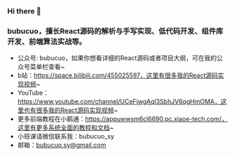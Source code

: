 ### Hi there 👋

### bubucuo，擅长React源码的解析与手写实现、低代码开发、组件库开发、前端算法实战等。 

- 公众号: bubucuo，如果你想看详细的React源码或者项目大纲，可在我的公众号菜单栏查看~
- b站：https://space.bilibili.com/455025597，这里有很多我的React源码实现视频~
- YouTube：https://www.youtube.com/channel/UCeFjwgAql3SbhJV6qgHmOMA，这里也有很多我的React源码实现视频~
- 更多前端教程在小鹅通：https://appuwwsm6cl6690.pc.xiaoe-tech.com/，这里有更多系统全面的教程和文档~
- 小班课请微信联系我：bubucuo_sy
- 邮箱：bubucuo.sy@gmail.com


<!--
**bubucuo/bubucuo** is a ✨ _special_ ✨ repository because its `README.md` (this file) appears on your GitHub profile.

Here are some ideas to get you started:

- 🔭 I’m currently working on ...
- 🌱 I’m currently learning ...
- 👯 I’m looking to collaborate on ...
- 🤔 I’m looking for help with ...
- 💬 Ask me about ...
- 📫 How to reach me: ...
- 😄 Pronouns: ...
- ⚡ Fun fact: ...
-->
